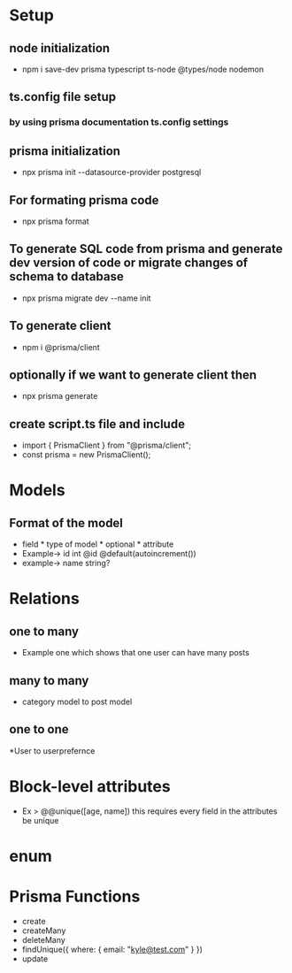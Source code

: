 # Setup
## node initialization
*  npm i save-dev prisma typescript ts-node @types/node nodemon

## ts.config file setup
### by using prisma documentation ts.config settings

## prisma initialization
* npx prisma init --datasource-provider postgresql

## For formating prisma code
* npx prisma format

## To generate SQL code from prisma and generate dev version of code or migrate changes of schema to database
* npx prisma migrate dev --name init

## To generate client 
* npm i @prisma/client

## optionally if we want to generate client then
* npx prisma generate 

## create script.ts file and include
* import { PrismaClient } from "@prisma/client";
* const prisma = new PrismaClient();

# Models
## Format of the model
* field * type of model * optional * attribute
* Example-> id int @id @default(autoincrement())
* example-> name string?

# Relations
## one to many
* Example one which shows that one user can have many posts

## many to many
* category model to post model

## one to one
*User to userprefernce

# Block-level attributes
* Ex > @@unique([age, name]) this requires every field in the attributes be unique

# enum

# Prisma Functions
* create
* createMany
* deleteMany
* findUnique({
    where: {
        email: "kyle@test.com"
    }
})
* update